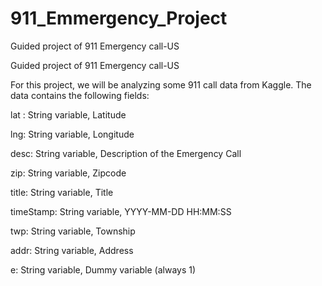 # 911_Emmergency_Project
Guided project of 911 Emergency call-US

Guided project of 911 Emergency call-US

For this project, we will be analyzing some 911 call data from Kaggle. The data contains the following fields:

lat : String variable, Latitude

lng: String variable, Longitude

desc: String variable, Description of the Emergency Call

zip: String variable, Zipcode

title: String variable, Title

timeStamp: String variable, YYYY-MM-DD HH:MM:SS

twp: String variable, Township

addr: String variable, Address

e: String variable, Dummy variable (always 1)
